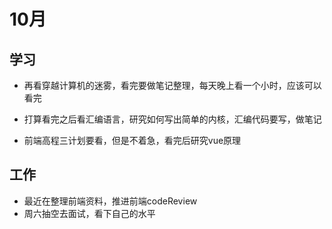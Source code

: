 # 10月

## 学习

* 再看穿越计算机的迷雾，看完要做笔记整理，每天晚上看一个小时，应该可以看完

* 打算看完之后看汇编语言，研究如何写出简单的内核，汇编代码要写，做笔记

* 前端高程三计划要看，但是不着急，看完后研究vue原理

    

## 工作

* 最近在整理前端资料，推进前端codeReview
* 周六抽空去面试，看下自己的水平